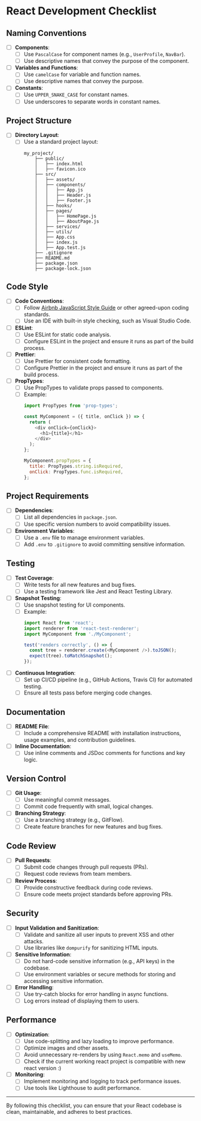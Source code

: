 # React Development Checklist

## Naming Conventions

- [ ] **Components**:
  - [ ] Use `PascalCase` for component names (e.g., `UserProfile`, `NavBar`).
  - [ ] Use descriptive names that convey the purpose of the component.

- [ ] **Variables and Functions**:
  - [ ] Use `camelCase` for variable and function names.
  - [ ] Use descriptive names that convey the purpose.

- [ ] **Constants**:
  - [ ] Use `UPPER_SNAKE_CASE` for constant names.
  - [ ] Use underscores to separate words in constant names.

## Project Structure

- [ ] **Directory Layout**:
  - [ ] Use a standard project layout:
    ```
    my_project/
        ├── public/
        │   ├── index.html
        │   ├── favicon.ico
        ├── src/
        │   ├── assets/
        │   ├── components/
        │   │   ├── App.js
        │   │   ├── Header.js
        │   │   ├── Footer.js
        │   ├── hooks/
        │   ├── pages/
        │   │   ├── HomePage.js
        │   │   ├── AboutPage.js
        │   ├── services/
        │   ├── utils/
        │   ├── App.css
        │   ├── index.js
        │   ├── App.test.js
        ├── .gitignore
        ├── README.md
        ├── package.json
        ├── package-lock.json
    ```

## Code Style

- [ ] **Code Conventions**:
  - [ ] Follow [Airbnb JavaScript Style Guide](https://github.com/airbnb/javascript) or other agreed-upon coding standards.
  - [ ] Use an IDE with built-in style checking, such as Visual Studio Code.

- [ ] **ESLint**:
  - [ ] Use ESLint for static code analysis.
  - [ ] Configure ESLint in the project and ensure it runs as part of the build process.

- [ ] **Prettier**:
  - [ ] Use Prettier for consistent code formatting.
  - [ ] Configure Prettier in the project and ensure it runs as part of the build process.

- [ ] **PropTypes**:
  - [ ] Use PropTypes to validate props passed to components.
  - [ ] Example:
    ```javascript
    import PropTypes from 'prop-types';

    const MyComponent = ({ title, onClick }) => {
      return (
        <div onClick={onClick}>
          <h1>{title}</h1>
        </div>
      );
    };

    MyComponent.propTypes = {
      title: PropTypes.string.isRequired,
      onClick: PropTypes.func.isRequired,
    };
    ```

## Project Requirements

- [ ] **Dependencies**:
  - [ ] List all dependencies in `package.json`.
  - [ ] Use specific version numbers to avoid compatibility issues.

- [ ] **Environment Variables**:
  - [ ] Use a `.env` file to manage environment variables.
  - [ ] Add `.env` to `.gitignore` to avoid committing sensitive information.

## Testing

- [ ] **Test Coverage**:
  - [ ] Write tests for all new features and bug fixes.
  - [ ] Use a testing framework like Jest and React Testing Library.

- [ ] **Snapshot Testing**:
  - [ ] Use snapshot testing for UI components.
  - [ ] Example:
    ```javascript
    import React from 'react';
    import renderer from 'react-test-renderer';
    import MyComponent from './MyComponent';

    test('renders correctly', () => {
      const tree = renderer.create(<MyComponent />).toJSON();
      expect(tree).toMatchSnapshot();
    });
    ```

- [ ] **Continuous Integration**:
  - [ ] Set up CI/CD pipeline (e.g., GitHub Actions, Travis CI) for automated testing.
  - [ ] Ensure all tests pass before merging code changes.

## Documentation

- [ ] **README File**:
  - [ ] Include a comprehensive README with installation instructions, usage examples, and contribution guidelines.

- [ ] **Inline Documentation**:
  - [ ] Use inline comments and JSDoc comments for functions and key logic.

## Version Control

- [ ] **Git Usage**:
  - [ ] Use meaningful commit messages.
  - [ ] Commit code frequently with small, logical changes.

- [ ] **Branching Strategy**:
  - [ ] Use a branching strategy (e.g., GitFlow).
  - [ ] Create feature branches for new features and bug fixes.

## Code Review

- [ ] **Pull Requests**:
  - [ ] Submit code changes through pull requests (PRs).
  - [ ] Request code reviews from team members.

- [ ] **Review Process**:
  - [ ] Provide constructive feedback during code reviews.
  - [ ] Ensure code meets project standards before approving PRs.

## Security

- [ ] **Input Validation and Sanitization**:
  - [ ] Validate and sanitize all user inputs to prevent XSS and other attacks.
  - [ ] Use libraries like `dompurify` for sanitizing HTML inputs.

- [ ] **Sensitive Information**:
  - [ ] Do not hard-code sensitive information (e.g., API keys) in the codebase.
  - [ ] Use environment variables or secure methods for storing and accessing sensitive information.

- [ ] **Error Handling**:
  - [ ] Use try-catch blocks for error handling in async functions.
  - [ ] Log errors instead of displaying them to users.

## Performance

- [ ] **Optimization**:
  - [ ] Use code-splitting and lazy loading to improve performance.
  - [ ] Optimize images and other assets.
  - [ ] Avoid unnecessary re-renders by using `React.memo` and `useMemo`.
  - [ ] Check if the current working react project is compatible with new react version :)

- [ ] **Monitoring**:
  - [ ] Implement monitoring and logging to track performance issues.
  - [ ] Use tools like Lighthouse to audit performance.

---

By following this checklist, you can ensure that your React codebase is clean, maintainable, and adheres to best practices.
